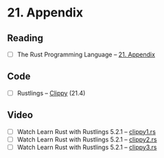 # 21. Appendix

## Reading

- [ ] The Rust Programming Language – [21. Appendix](https://doc.rust-lang.org/book/appendix-00.html)

## Code

- [ ] Rustlings – [Clippy](https://github.com/rust-lang/rustlings/tree/main/exercises/22_clippy) (21.4)

## Video

- [ ] Watch Learn Rust with Rustlings 5.2.1 – [clippy1.rs](https://www.youtube.com/watch?v=G3Vr-yswlaU&t=10340s)
- [ ] Watch Learn Rust with Rustlings 5.2.1 – [clippy2.rs](https://www.youtube.com/watch?v=G3Vr-yswlaU&t=10377s)
- [ ] Watch Learn Rust with Rustlings 5.2.1 – [clippy3.rs](https://www.youtube.com/watch?v=G3Vr-yswlaU&t=10416s)
